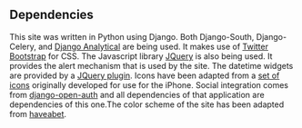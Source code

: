 Dependencies
------------

This site was written in Python using Django. Both Django-South, Django-Celery, and [Django Analytical][6] are being used. It makes use of [Twitter Bootstrap][1] for CSS. The Javascript library [JQuery][2] is also being used. It provides the alert mechanism that is used by the site. The datetime widgets are provided by a [JQuery plugin][3]. Icons have been adapted from a [set of icons][4] originally developed for use for the iPhone. Social integration comes from [django-open-auth][6] and all dependencies of that application are dependencies of this one.The color scheme of the site has been adapted from [haveabet][5].


[1]: http://twitter.github.io/bootstrap/ "Twitter Bootstrap"
[2]: http://jquery.com/ "JQuery"
[3]: https://github.com/mugifly/jquery-simple-datetimepicker "JQuery Simple Datetime Picker"
[4]: http://www.pixelpressicons.com "Icon source site"
[5]: https://kuler.adobe.com/#themeID/1420586 "Color theme"
[6]: https://github.com/omab/django-social-auth "Django Open Auth"